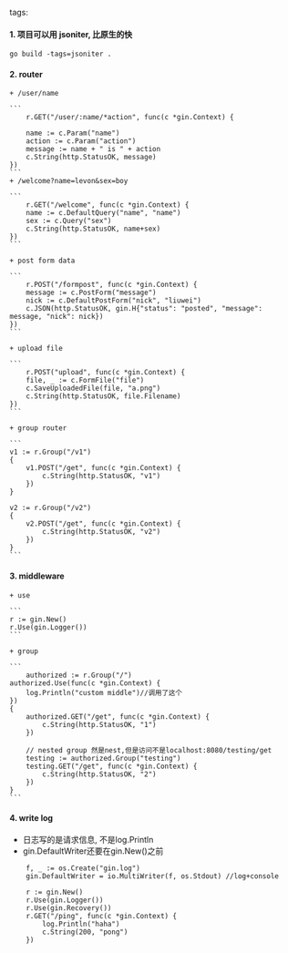 tags:

#### 1. 项目可以用 jsoniter, 比原生的快
	go build -tags=jsoniter .
	
#### 2. router

	+ /user/name 
	
	```
		r.GET("/user/:name/*action", func(c *gin.Context) {

		name := c.Param("name")
		action := c.Param("action")
		message := name + " is " + action
		c.String(http.StatusOK, message)
	})
	```
	+ /welcome?name=levon&sex=boy

	```
		r.GET("/welcome", func(c *gin.Context) {
		name := c.DefaultQuery("name", "name")
		sex := c.Query("sex")
		c.String(http.StatusOK, name+sex)
	})
	```
	
	+ post form data

	```
		r.POST("/formpost", func(c *gin.Context) {
		message := c.PostForm("message")
		nick := c.DefaultPostForm("nick", "liuwei")
		c.JSON(http.StatusOK, gin.H{"status": "posted", "message": message, "nick": nick})
	})
	```
	
	+ upload file

	```
		r.POST("upload", func(c *gin.Context) {
		file, _ := c.FormFile("file")
		c.SaveUploadedFile(file, "a.png")
		c.String(http.StatusOK, file.Filename)
	})
	```
	
	+ group router

	```
	v1 := r.Group("/v1")
	{
		v1.POST("/get", func(c *gin.Context) {
			c.String(http.StatusOK, "v1")
		})
	}

	v2 := r.Group("/v2")
	{
		v2.POST("/get", func(c *gin.Context) {
			c.String(http.StatusOK, "v2")
		})
	}
	```

#### 3. middleware

	+ use

	```
	r := gin.New()
	r.Use(gin.Logger())
	```

	+ group

	```
		authorized := r.Group("/")
	authorized.Use(func(c *gin.Context) {
		log.Println("custom middle")//调用了这个
	})
	{
		authorized.GET("/get", func(c *gin.Context) {
			c.String(http.StatusOK, "1")
		})

		// nested group	然是nest,但是访问不是localhost:8080/testing/get
		testing := authorized.Group("testing")
		testing.GET("/get", func(c *gin.Context) {
			c.String(http.StatusOK, "2")
		})
	}
	```
	
#### 4. write log

+ 日志写的是请求信息, 不是log.Println
+ gin.DefaultWriter还要在gin.New()之前

```
	f, _ := os.Create("gin.log")
	gin.DefaultWriter = io.MultiWriter(f, os.Stdout) //log+console

	r := gin.New()
	r.Use(gin.Logger())
	r.Use(gin.Recovery())
	r.GET("/ping", func(c *gin.Context) {
		log.Println("haha")
		c.String(200, "pong")
	})
```
